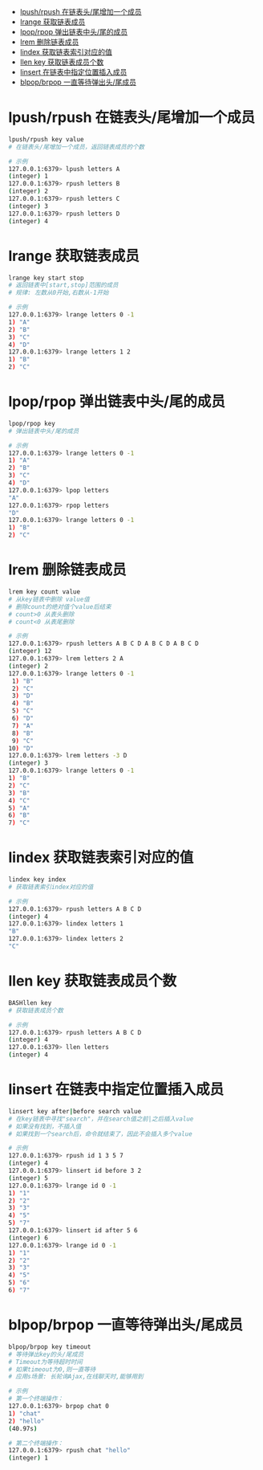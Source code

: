 - [lpush/rpush 在链表头/尾增加一个成员](#lpushrpush-在链表头尾增加一个成员)
- [lrange 获取链表成员](#lrange-获取链表成员)
- [lpop/rpop 弹出链表中头/尾的成员](#lpoprpop-弹出链表中头尾的成员)
- [lrem 删除链表成员](#lrem-删除链表成员)
- [lindex 获取链表索引对应的值](#lindex-获取链表索引对应的值)
- [llen key 获取链表成员个数](#llen-key-获取链表成员个数)
- [linsert 在链表中指定位置插入成员](#linsert-在链表中指定位置插入成员)
- [blpop/brpop 一直等待弹出头/尾成员](#blpopbrpop-一直等待弹出头尾成员)

# lpush/rpush 在链表头/尾增加一个成员

```bash
lpush/rpush key value
# 在链表头/尾增加一个成员，返回链表成员的个数

# 示例
127.0.0.1:6379> lpush letters A
(integer) 1
127.0.0.1:6379> rpush letters B
(integer) 2
127.0.0.1:6379> rpush letters C
(integer) 3
127.0.0.1:6379> rpush letters D
(integer) 4
```

# lrange 获取链表成员

```bash
lrange key start stop
# 返回链表中[start,stop]范围的成员
# 规律: 左数从0开始,右数从-1开始

# 示例
127.0.0.1:6379> lrange letters 0 -1
1) "A"
2) "B"
3) "C"
4) "D"
127.0.0.1:6379> lrange letters 1 2
1) "B"
2) "C"
```

# lpop/rpop 弹出链表中头/尾的成员

```bash
lpop/rpop key
# 弹出链表中头/尾的成员

# 示例
127.0.0.1:6379> lrange letters 0 -1
1) "A"
2) "B"
3) "C"
4) "D"
127.0.0.1:6379> lpop letters
"A"
127.0.0.1:6379> rpop letters
"D"
127.0.0.1:6379> lrange letters 0 -1
1) "B"
2) "C"
```

# lrem 删除链表成员

```bash
lrem key count value
# 从key链表中删除 value值
# 删除count的绝对值个value后结束
# count>0 从表头删除
# count<0 从表尾删除

# 示例
127.0.0.1:6379> rpush letters A B C D A B C D A B C D
(integer) 12
127.0.0.1:6379> lrem letters 2 A
(integer) 2
127.0.0.1:6379> lrange letters 0 -1
 1) "B"
 2) "C"
 3) "D"
 4) "B"
 5) "C"
 6) "D"
 7) "A"
 8) "B"
 9) "C"
10) "D"
127.0.0.1:6379> lrem letters -3 D
(integer) 3
127.0.0.1:6379> lrange letters 0 -1
1) "B"
2) "C"
3) "B"
4) "C"
5) "A"
6) "B"
7) "C"
```

# lindex 获取链表索引对应的值

```bash
lindex key index
# 获取链表索引index对应的值

# 示例
127.0.0.1:6379> rpush letters A B C D
(integer) 4
127.0.0.1:6379> lindex letters 1
"B"
127.0.0.1:6379> lindex letters 2
"C"
```

# llen key 获取链表成员个数

```bash
BASHllen key
# 获取链表成员个数

# 示例
127.0.0.1:6379> rpush letters A B C D
(integer) 4
127.0.0.1:6379> llen letters
(integer) 4
```

# linsert 在链表中指定位置插入成员

```bash
linsert key after|before search value
# 在key链表中寻找"search"，并在search值之前|之后插入value
# 如果没有找到，不插入值
# 如果找到一个search后，命令就结束了，因此不会插入多个value

# 示例
127.0.0.1:6379> rpush id 1 3 5 7
(integer) 4
127.0.0.1:6379> linsert id before 3 2
(integer) 5
127.0.0.1:6379> lrange id 0 -1
1) "1"
2) "2"
3) "3"
4) "5"
5) "7"
127.0.0.1:6379> linsert id after 5 6
(integer) 6
127.0.0.1:6379> lrange id 0 -1
1) "1"
2) "2"
3) "3"
4) "5"
5) "6"
6) "7"
```

# blpop/brpop 一直等待弹出头/尾成员

```bash
blpop/brpop key timeout
# 等待弹出key的头/尾成员
# Timeout为等待超时时间
# 如果timeout为0,则一直等待
# 应用s场景: 长轮询Ajax,在线聊天时,能够用到

# 示例
# 第一个终端操作：
127.0.0.1:6379> brpop chat 0
1) "chat"
2) "hello"
(40.97s)

# 第二个终端操作：
127.0.0.1:6379> rpush chat "hello"
(integer) 1
```